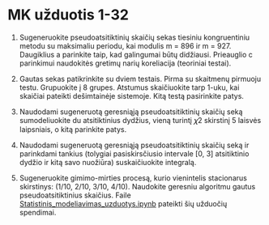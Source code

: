 # MK užduotis 1-32

1. Sugeneruokite pseudoatsitiktinių skaičių sekas tiesiniu kongruentiniu
metodu su maksimaliu periodu, kai modulis m = 896 ir m = 927. Daugiklius
a parinkite taip, kad galingumai būtų didžiausi. Prieauglio c parinkimui
naudokitės gretimų narių koreliacija (teoriniai testai).

2. Gautas sekas patikrinkite su dviem testais. Pirma su skaitmenų pirmuoju testu. 
Grupuokite į 8 grupes. Atstumus skaičiuokite tarp 1-uku, kai skaičiai pateikti dešimtainėje sistemoje. 
Kitą testą pasirinkite patys.

3. Naudodami sugeneruotą geresniąją pseudoatsitiktinių skaičių seką sumodeliuokite du atsitiktinius dydžius,
vieną turintį  𝜒2 skirstinį 5 laisvės laipsniais, o kitą parinkite patys.

4. Naudodami sugeneruotą geresniąją pseudoatsitiktinių skaičių seką ir parinkdami tankius (tolygiai pasiskirsčiusio intervale [0, 3] atsitiktinio dydžio ir kitą savo nuožiūra) suskaičiuokite integralą.

5. Sugeneruokite gimimo-mirties procesą, kurio vienintelis stacionarus skirstinys: (1/10, 2/10, 3/10, 4/10). Naudokite geresniu algoritmu gautus pseudoatsitiktinius skaičius.
Faile [Statistinis_modeliavimas_uzduotys.ipynb](https://github.com/dovmar/StatistitinisModeliavimas/blob/main/Statistinis_modeliavimas_uzduotys.ipynb) 
pateikti šių užduočių spendimai.
